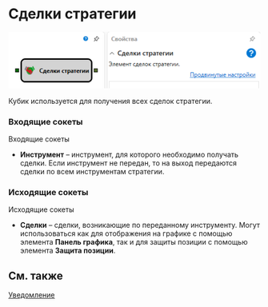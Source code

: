 # Сделки стратегии

![Designer The transaction strategy 00](../../../../../../images/designer_trades_strategy_00.png)

Кубик используется для получения всех сделок стратегии. 

### Входящие сокеты

Входящие сокеты

- **Инструмент** – инструмент, для которого необходимо получать сделки. Если инструмент не передан, то на выход передаются сделки по всем инструментам стратегии.

### Исходящие сокеты

Исходящие сокеты

- **Сделки** – сделки, возникающие по переданному инструменту. Могут использоваться как для отображения на графике с помощью элемента **Панель графика**, так и для защиты позиции с помощью элемента **Защита позиции**.

## См. также

[Уведомление](../notifying/notification.md)
